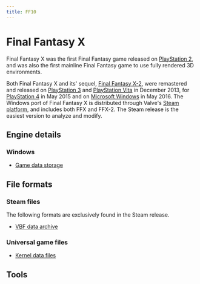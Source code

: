 ```yaml
---
title: FF10
---
```


# Final Fantasy X

Final Fantasy X was the first Final Fantasy game released on [PlayStation 2](https://en.wikipedia.org/wiki/PlayStation_2), and was also the first mainline Final Fantasy game to use fully rendered 3D environments.

Both Final Fantasy X and its' sequel, [Final Fantasy X-2](FF10-2 "wikilink"), were remastered and released on [PlayStation 3](https://en.wikipedia.org/wiki/PlayStation_3) and [PlayStation Vita](https://en.wikipedia.org/wiki/PlayStation_Vita) in December 2013, for [PlayStation 4](https://en.wikipedia.org/wiki/PlayStation_4) in May 2015 and on [Microsoft Windows](https://en.wikipedia.org/wiki/Microsoft_Windows) in May 2016. The Windows port of Final Fantasy X is distributed through Valve's [Steam platform](https://en.wikipedia.org/wiki/Steam_(software)), and includes both FFX and FFX-2. The Steam release is the easiest version to analyze and modify.

## Engine details

### Windows

- [Game data storage](FF10/Game_data_storage_(Steam))

## File formats

### Steam files

The following formats are exclusively found in the Steam release.

- [VBF data archive](FF10/FileFormat_VBF)

### Universal game files

- [Kernel data files](FF10/FileFormat_Kernel)

## Tools
